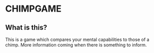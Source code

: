 # CHIMPGAME

## What is this?
This is a game which compares your mental capabilities to those of a chimp. More information coming when there is something to inform.